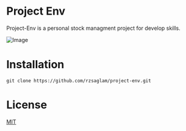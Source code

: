 # Project Env
Project-Env is a personal stock managment project for develop skills.

![Image](https://i.imgur.com/sgfRiCX.png)

# Installation
```
git clone https://github.com/rzsaglam/project-env.git
```

# License
[MIT](https://github.com/rzsaglam/project-env/blob/86efff261e4b0d55707cdd161906bdb68b94429f/LICENSE)
